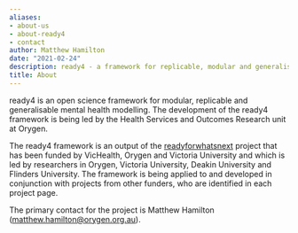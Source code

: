 ```yaml
---
aliases:
- about-us
- about-ready4
- contact
author: Matthew Hamilton
date: "2021-02-24"
description: ready4 - a framework for replicable, modular and generalisable mental health models.
title: About
---
```


ready4 is an open science framework for modular, replicable and generalisable mental health modelling. The development of the ready4 framework is being led by the Health Services and Outcomes Research unit at Orygen. 

The ready4 framework is an output of the [readyforwhatsnext](https://readyforwhatsnext.github.io/readyforwhatsnext/index.html) project that has been funded by VicHealth, Orygen and Victoria University and which is led by researchers in Orygen, Victoria University, Deakin University and Flinders University. The framework is being applied to and developed in conjunction with projects from other funders, who are identified in each project page.

The primary contact for the project is Matthew Hamilton (matthew.hamilton@orygen.org.au).

